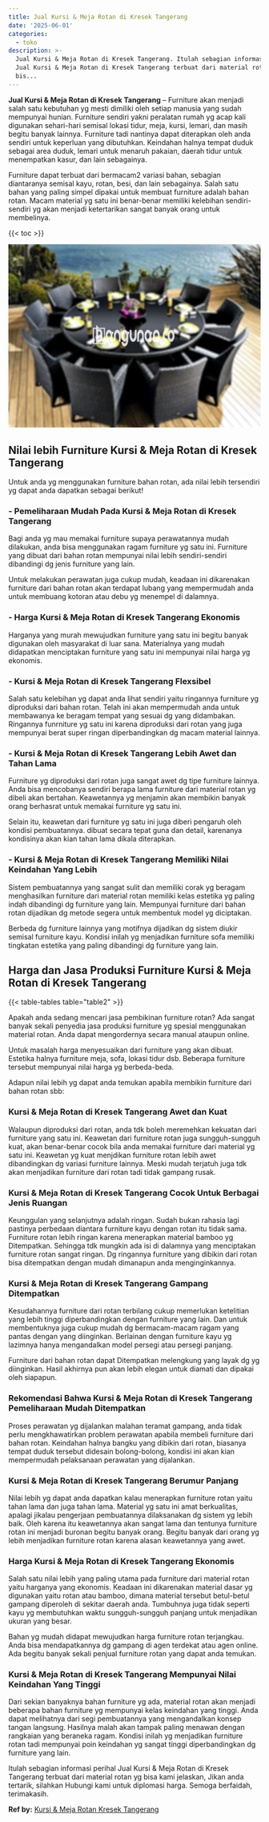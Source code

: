 ```yaml
---
title: Jual Kursi & Meja Rotan di Kresek Tangerang
date: '2025-06-01'
categories:
  - toko
description: >-
  Jual Kursi & Meja Rotan di Kresek Tangerang. Itulah sebagian informasi perihal
  Jual Kursi & Meja Rotan di Kresek Tangerang terbuat dari material rotan yg
  bis...
---
```


**Jual Kursi & Meja Rotan di Kresek Tangerang** – Furniture akan menjadi salah satu kebutuhan yg mesti dimiliki oleh setiap manusia yang sudah mempunyai hunian. Furniture sendiri yakni peralatan rumah yg acap kali digunakan sehari-hari semisal lokasi tidur, meja, kursi, lemari, dan masih begitu banyak lainnya. Furniture tadi nantinya dapat diterapkan oleh anda sendiri untuk keperluan yang dibutuhkan. Keindahan halnya tempat duduk sebagai area duduk, lemari untuk menaruh pakaian, daerah tidur untuk menempatkan kasur, dan lain sebagainya.

Furniture dapat terbuat dari bermacam2 variasi bahan, sebagian diantaranya semisal kayu, rotan, besi, dan lain sebagainya. Salah satu bahan yang paling simpel dipakai untuk membuat furniture adalah bahan rotan. Macam material yg satu ini benar-benar memiliki kelebihan sendiri-sendiri yg akan menjadi ketertarikan sangat banyak orang untuk membelinya.

{{< toc >}}

![Jual Kursi & Meja Rotan di Kresek Tangerang](/images/kursi-meja-rotan-murah26.png)

## Nilai lebih Furniture Kursi & Meja Rotan di Kresek Tangerang

Untuk anda yg menggunakan furniture bahan rotan, ada nilai lebih tersendiri yg dapat anda dapatkan sebagai berikut!

### \- Pemeliharaan Mudah Pada Kursi & Meja Rotan di Kresek Tangerang

Bagi anda yg mau memakai furniture supaya perawatannya mudah dilakukan, anda bisa menggunakan ragam furniture yg satu ini. Furniture yang dibuat dari bahan rotan mempunyai nilai lebih sendiri-sendiri dibandingi dg jenis furniture yang lain.

Untuk melakukan perawatan juga cukup mudah, keadaan ini dikarenakan furniture dari bahan rotan akan terdapat lubang yang mempermudah anda untuk membuang kotoran atau debu yg menempel di dalamnya.

### \- Harga Kursi & Meja Rotan di Kresek Tangerang Ekonomis

Harganya yang murah mewujudkan furniture yang satu ini begitu banyak digunakan oleh masyarakat di luar sana. Materialnya yang mudah didapatkan menciptakan furniture yang satu ini mempunyai nilai harga yg ekonomis.

### \- Kursi & Meja Rotan di Kresek Tangerang Flexsibel

Salah satu kelebihan yg dapat anda lihat sendiri yaitu ringannya furniture yg diproduksi dari bahan rotan. Telah ini akan mempermudah anda untuk membawanya ke beragam tempat yang sesuai dg yang didambakan. Ringannya funrniture yg satu ini karena diproduksi dari rotan yang juga mempunyai berat super ringan diperbandingkan dg macam material lainnya.

### \- Kursi & Meja Rotan di Kresek Tangerang Lebih Awet dan Tahan Lama

Furniture yg diproduksi dari rotan juga sangat awet dg tipe furniture lainnya. Anda bisa mencobanya sendiri berapa lama furniture dari material rotan yg dibeli akan bertahan. Keawetannya yg menjamin akan membikin banyak orang berhasrat untuk memakai furniture yg satu ini.

Selain itu, keawetan dari furniture yg satu ini juga diberi pengaruh oleh kondisi pembuatannya. dibuat secara tepat guna dan detail, karenanya kondisinya akan kian tahan lama dikala diterapkan.

### \- Kursi & Meja Rotan di Kresek Tangerang Memiliki Nilai Keindahan Yang Lebih

Sistem pembuatannya yang sangat sulit dan memiliki corak yg beragam menghasilkan furniture dari material rotan memiliki kelas estetika yg paling indah dibandingi dg furniture yang lain. Mempunyai furniture dari bahan rotan dijadikan dg metode segera untuk membentuk model yg diciptakan.

Berbeda dg furniture lainnya yang motifnya dijadikan dg sistem diukir semisal furniture kayu. Kondisi inilah yg menjadikan furniture sofa memiliki tingkatan estetika yang paling dibandingi dg furniture yang lain.

## Harga dan Jasa Produksi Furniture Kursi & Meja Rotan di Kresek Tangerang

{{< table-tables table="table2" >}}

Apakah anda sedang mencari jasa pembikinan furniture rotan? Ada sangat banyak sekali penyedia jasa produksi furniture yg spesial menggunakan material rotan. Anda dapat mengordernya secara manual ataupun online.

Untuk masalah harga menyesuaikan dari furniture yang akan dibuat. Estetika halnya furniture meja, sofa, lokasi tidur dsb. Beberapa furniture tersebut mempunyai nilai harga yg berbeda-beda.

Adapun nilai lebih yg dapat anda temukan apabila membikin furniture dari bahan rotan sbb:

### Kursi & Meja Rotan di Kresek Tangerang Awet dan Kuat

Walaupun diproduksi dari rotan, anda tdk boleh meremehkan kekuatan dari furniture yang satu ini. Keawetan dari furniture rotan juga sungguh-sungguh kuat, akan benar-benar cocok bila anda memakai furniture dari material yg satu ini. Keawetan yg kuat menjdikan furniture rotan lebih awet dibandingkan dg variasi furniture lainnya. Meski mudah terjatuh juga tdk akan menjadikan furniture dari rotan tadi tidak gampang rusak.

### Kursi & Meja Rotan di Kresek Tangerang Cocok Untuk Berbagai Jenis Ruangan

Keunggulan yang selanjutnya adalah ringan. Sudah bukan rahasia lagi pastinya perbedaan diantara furniture kayu dengan rotan itu tidak sama. Furniture rotan lebih ringan karena menerapkan material bamboo yg Ditempatkan. Sehingga tdk mungkin ada isi di dalamnya yang menciptakan furniture rotan sangat ringan. Dg ringannya furniture yang dibikin dari rotan bisa ditempatkan dengan mudah dimanapun anda menginginkannya.

### Kursi & Meja Rotan di Kresek Tangerang Gampang Ditempatkan

Kesudahannya furniture dari rotan terbilang cukup memerlukan ketelitian yang lebih tinggi diperbandingkan dengan furniture yang lain. Dan untuk membentuknya juga cukup mudah dg bermacam-macam ragam yang pantas dengan yang diinginkan. Berlainan dengan furniture kayu yg lazimnya hanya mengandalkan model persegi atau persegi panjang.

Furniture dari bahan rotan dapat Ditempatkan melengkung yang layak dg yg diinginkan. Hasil akhirnya pun akan lebih elegan untuk diamati dan dipakai oleh siapapun.

### Rekomendasi Bahwa Kursi & Meja Rotan di Kresek Tangerang Pemeliharaan Mudah Ditempatkan

Proses perawatan yg dijalankan malahan teramat gampang, anda tidak perlu mengkhawatirkan problem perawatan apabila membeli furniture dari bahan rotan. Keindahan halnya bangku yang dibikin dari rotan, biasanya tempat duduk tersebut didesain bolong-bolong, kondisi ini akan kian mempermudah pelaksanaan perawatan yang dijalankan.

### Kursi & Meja Rotan di Kresek Tangerang Berumur Panjang

Nilai lebih yg dapat anda dapatkan kalau menerapkan furniture rotan yaitu tahan lama dan juga tahan lama. Material yg satu ini amat berkualitas, apalagi jikalau pengerjaan pembuatannya dilaksanakan dg sistem yg lebih baik. Oleh karena itu keawetannya akan sangat lama dan tentunya furniture rotan ini menjadi buronan begitu banyak orang. Begitu banyak dari orang yg lebih menjadikan furniture rotan karena alasan keawetannya yang awet.

### Harga Kursi & Meja Rotan di Kresek Tangerang Ekonomis

Salah satu nilai lebih yang paling utama pada furniture dari material rotan yaitu harganya yang ekonomis. Keadaan ini dikarenakan material dasar yg digunakan yaitu rotan atau bamboo, dimana material tersebut betul-betul gampang diperoleh di sekitar daerah anda. Tumbuhnya juga tidak seperti kayu yg membutuhkan waktu sungguh-sungguh panjang untuk menjadikan ukuran yang besar.

Bahan yg mudah didapat mewujudkan harga furniture rotan terjangkau. Anda bisa mendapatkannya dg gampang di agen terdekat atau agen online. Ada begitu banyak sekali penjual furniture rotan yang dapat anda temukan.

### Kursi & Meja Rotan di Kresek Tangerang Mempunyai Nilai Keindahan Yang Tinggi

Dari sekian banyaknya bahan furniture yg ada, material rotan akan menjadi beberapa bahan furniture yg mempunyai kelas keindahan yang tinggi. Anda dapat melihatnya dari segi pembuatannya yang mengandalkan konsep tangan langsung. Hasilnya malah akan tampak paling menawan dengan rangkaian yang beraneka ragam. Kondisi inilah yg menjadikan furniture rotan tadi mempunyai poin keindahan yg sangat tinggi diperbandingkan dg furniture yang lain.

Itulah sebagian informasi perihal Jual Kursi & Meja Rotan di Kresek Tangerang terbuat dari material rotan yg bisa kami jelaskan, Jikan anda tertarik, silahkan Hubungi kami untuk diplomasi harga. Semoga berfaidah, terimakasih.

**Ref by:** [Kursi & Meja Rotan Kresek Tangerang](https://id.wikipedia.org/wiki/Kursi)
